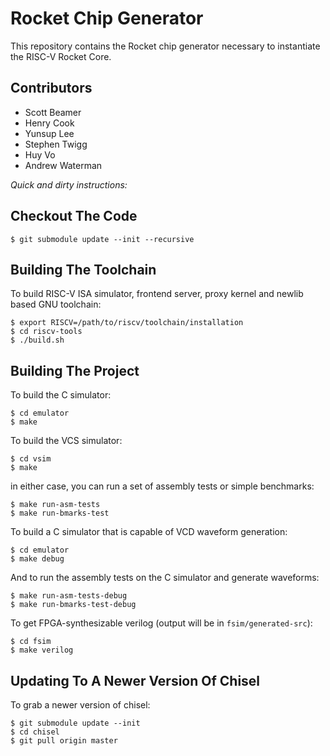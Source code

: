 Rocket Chip Generator
=====================

This repository contains the Rocket chip generator necessary to instantiate
the RISC-V Rocket Core.

Contributors
------------

- Scott Beamer
- Henry Cook
- Yunsup Lee
- Stephen Twigg
- Huy Vo
- Andrew Waterman

_Quick and dirty instructions:_

Checkout The Code
-----------------

    $ git submodule update --init --recursive


Building The Toolchain
----------------------

To build RISC-V ISA simulator, frontend server, proxy kernel and newlib based GNU toolchain:

    $ export RISCV=/path/to/riscv/toolchain/installation
    $ cd riscv-tools
    $ ./build.sh


Building The Project
--------------------

To build the C simulator:

    $ cd emulator
    $ make

To build the VCS simulator:

    $ cd vsim
    $ make

in either case, you can run a set of assembly tests or simple benchmarks:

    $ make run-asm-tests
    $ make run-bmarks-test

To build a C simulator that is capable of VCD waveform generation:

    $ cd emulator
    $ make debug

And to run the assembly tests on the C simulator and generate waveforms:

    $ make run-asm-tests-debug
    $ make run-bmarks-test-debug

To get FPGA-synthesizable verilog (output will be in `fsim/generated-src`):

    $ cd fsim
    $ make verilog


Updating To A Newer Version Of Chisel
-------------------------------------

To grab a newer version of chisel:

    $ git submodule update --init
    $ cd chisel
    $ git pull origin master
